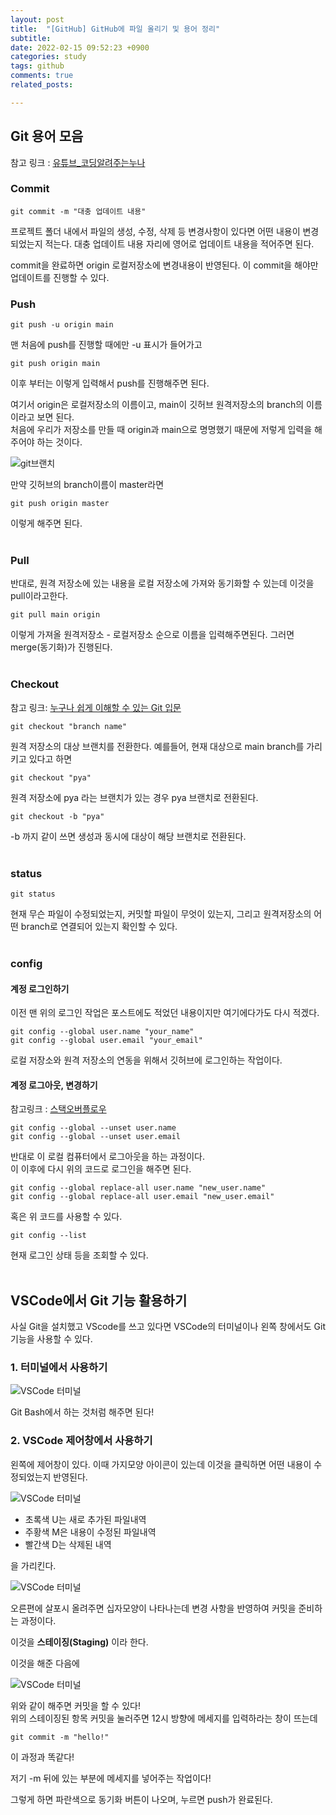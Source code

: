 ```yaml
---
layout: post
title:  "[GitHub] GitHub에 파일 올리기 및 용어 정리"
subtitle:   
date: 2022-02-15 09:52:23 +0900
categories: study
tags: github
comments: true
related_posts:

---
```


   
## Git 용어 모음<br/>

참고 링크 : [유튜브_코딩알려주는누나](https://www.youtube.com/watch?v=lelVripbt2M)

### Commit<br/>

```
git commit -m "대충 업데이트 내용"
```

프로젝트 폴더 내에서 파일의 생성, 수정, 삭제 등 변경사항이 있다면 어떤 내용이 변경되었는지 적는다. 대충 업데이트 내용 자리에 영어로 업데이트 내용을 적어주면 된다.

commit을 완료하면 origin 로컬저장소에 변경내용이 반영된다.
이 commit을 해야만 업데이트를 진행할 수 있다.<br/>

### Push<br/>

```
git push -u origin main
```
맨 처음에 push를 진행할 때에만 -u 표시가 들어가고

```
git push origin main
```
이후 부터는 이렇게 입력해서 push를 진행해주면 된다.

여기서 origin은 로컬저장소의 이름이고, main이 깃허브 원격저장소의 branch의 이름이라고 보면 된다.<br/>
처음에 우리가 저장소를 만들 때 origin과 main으로 명명했기 때문에 저렇게 입력을 해주어야 하는 것이다.<br/>

![git브랜치](https://github.com/wookeykim95/wookeykim95.github.io/blob/main/assets/img/study/github/2022-02-15_github_1.jpg?raw=true)

만약 깃허브의 branch이름이 master라면

```
git push origin master
```
이렇게 해주면 된다.<br/>
<br/>


### Pull<br/>

반대로, 원격 저장소에 있는 내용을 로컬 저장소에 가져와 동기화할 수 있는데 이것을 pull이라고한다.<br/>

```
git pull main origin
```

이렇게 가져올 원격저장소 - 로컬저장소 순으로 이름을 입력해주면된다. 그러면 merge(동기화)가 진행된다.<br/>
<br/>

### Checkout<br/>

참고 링크: [누구나 쉽게 이해할 수 있는 Git 입문](https://backlog.com/git-tutorial/kr/stepup/stepup2_3.html)

```
git checkout "branch name"
```
원격 저장소의 대상 브랜치를 전환한다. 예를들어, 현재 대상으로 main branch를 가리키고 있다고 하면

```
git checkout "pya"
```
원격 저장소에 pya 라는 브랜치가 있는 경우 pya 브랜치로 전환된다.<br/>

```
git checkout -b "pya"
```
-b 까지 같이 쓰면 생성과 동시에 대상이 해당 브랜치로 전환된다.<br/>
<br/>

### status<br/>

```
git status
```
현재 무슨 파일이 수정되었는지, 커밋할 파일이 무엇이 있는지, 그리고 원격저장소의 어떤 branch로 연결되어 있는지 확인할 수 있다.<br/>
<br/>

### config<br/>

#### 계정 로그인하기<br/>

이전 맨 위의 로그인 작업은 포스트에도 적었던 내용이지만 여기에다가도 다시 적겠다.<br/>

```
git config --global user.name "your_name"
git config --global user.email "your_email"
```
로컬 저장소와 원격 저장소의 연동을 위해서 깃허브에 로그인하는 작업이다.<br/>

#### 계정 로그아웃, 변경하기<br/>

참고링크 : [스택오버플로우](https://stackoverflow.com/questions/11868447/how-can-i-remove-an-entry-in-global-configuration-with-git-config/11868676)

```
git config --global --unset user.name
git config --global --unset user.email
```
반대로 이 로컬 컴퓨터에서 로그아웃을 하는 과정이다.<br/>
이 이후에 다시 위의 코드로 로그인을 해주면 된다.<br/>

```
git config --global replace-all user.name "new_user.name"
git config --global replace-all user.email "new_user.email"
```
혹은 위 코드를 사용할 수 있다.<br/>

```
git config --list
```
현재 로그인 상태 등을 조회할 수 있다.<br/>
<br/>

## VSCode에서 Git 기능 활용하기<br/>

사실 Git을 설치했고 VScode를 쓰고 있다면 VSCode의 터미널이나 왼쪽 창에서도 Git 기능을 사용할 수 있다.<br/>

### 1. 터미널에서 사용하기

![VSCode 터미널](https://github.com/wookeykim95/wookeykim95.github.io/blob/main/assets/img/study/github/2022-02-15_github_2.jpg?raw=true)

Git Bash에서 하는 것처럼 해주면 된다!

### 2. VSCode 제어창에서 사용하기

왼쪽에 제어창이 있다. 이때 가지모양 아이콘이 있는데 이것을 클릭하면 어떤 내용이 수정되었는지 반영된다.

![VSCode 터미널](https://github.com/wookeykim95/wookeykim95.github.io/blob/main/assets/img/study/github/2022-02-15_github_3.jpg?raw=true)

- 초록색 U는 새로 추가된 파일내역
- 주황색 M은 내용이 수정된 파일내역
- 빨간색 D는 삭제된 내역

을 가리킨다.<br/>

![VSCode 터미널](https://github.com/wookeykim95/wookeykim95.github.io/blob/main/assets/img/study/github/2022-02-15_github_4.jpg?raw=true)

오른편에 살포시 올려주면 십자모양이 나타나는데 변경 사항을 반영하여 커밋을 준비하는 과정이다.<br/>

이것을 **스테이징(Staging)** 이라 한다.<br/>

이것을 해준 다음에

![VSCode 터미널](https://github.com/wookeykim95/wookeykim95.github.io/blob/main/assets/img/study/github/2022-02-15_github_5.jpg?raw=true)

위와 같이 해주면 커밋을 할 수 있다!<br/>
위의 스테이징된 항목 커밋을 눌러주면 12시 방향에 메세지를 입력하라는 창이 뜨는데

```
git commit -m "hello!"
```
이 과정과 똑같다!

저기 -m 뒤에 있는 부분에 메세지를 넣어주는 작업이다!

그렇게 하면 파란색으로 동기화 버튼이 나오며, 누르면 push가 완료된다.<br/>